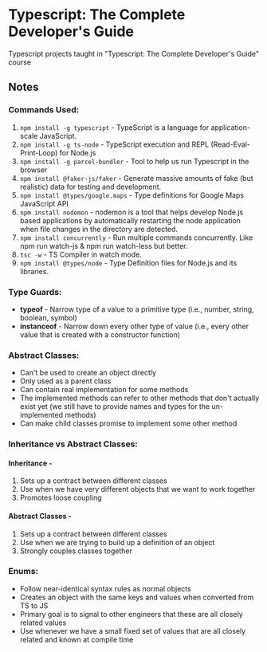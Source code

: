 # Typescript: The Complete Developer's Guide

Typescript projects taught in "Typescript: The Complete Developer's Guide" course

## Notes

### Commands Used:

1. `npm install -g typescript` - TypeScript is a language for application-scale JavaScript.
2. `npm install -g ts-node` - TypeScript execution and REPL (Read-Eval-Print-Loop) for Node.js
3. `npm install -g parcel-bundler` - Tool to help us run Typescript in the browser
4. `npm install @faker-js/faker` - Generate massive amounts of fake (but realistic) data for testing and development.
5. `npm install @types/google.maps` - Type definitions for Google Maps JavaScript API
6. `npm install nodemon` - nodemon is a tool that helps develop Node.js based applications by automatically restarting the node application when file changes in the directory are detected.
7. `npm install concurrently` - Run multiple commands concurrently. Like npm run watch-js & npm run watch-less but better.
8. `tsc -w` - TS Compiler in watch mode.
9. `npm install @types/node` - Type Definition files for Node.js and its libraries.

### Type Guards:

- **typeof** - Narrow type of a value to a primitive type (i.e., number, string, boolean, symbol)
- **instanceof** - Narrow down every other type of value (i.e., every other value that is created with a constructor function)

### Abstract Classes:

- Can't be used to create an object directly
- Only used as a parent class
- Can contain real implementation for some methods
- The implemented methods can refer to other methods that don't actually exist yet (we still have to provide names and types for the un-implemented methods)
- Can make child classes promise to implement some other method

### Inheritance vs Abstract Classes:

#### Inheritance -

1. Sets up a contract between different classes
2. Use when we have very different objects that we want to work together
3. Promotes loose coupling

#### Abstract Classes -

1. Sets up a contract between different classes
2. Use when we are trying to build up a definition of an object
3. Strongly couples classes together

### Enums:

- Follow near-identical syntax rules as normal objects
- Creates an object with the same keys and values when converted from TS to JS
- Primary goal is to signal to other engineers that these are all closely related values
- Use whenever we have a small fixed set of values that are all closely related and known at compile time
